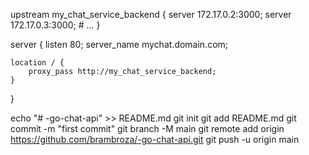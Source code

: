 upstream my_chat_service_backend {
    server 172.17.0.2:3000;
    server 172.17.0.3:3000;
    # ... 
}

server {
    listen 80;
    server_name mychat.domain.com;

    location / {
        proxy_pass http://my_chat_service_backend;
    }
}


echo "# -go-chat-api" >> README.md
git init
git add README.md
git commit -m "first commit"
git branch -M main
git remote add origin https://github.com/brambroza/-go-chat-api.git
git push -u origin main

